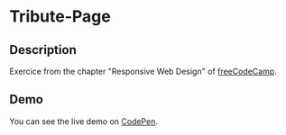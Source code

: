 # Tribute-Page
## Description
Exercice from the chapter "Responsive Web Design" of [freeCodeCamp](https://www.freecodecamp.org/learn/responsive-web-design/responsive-web-design-projects/build-a-tribute-page).

## Demo
You can see the live demo on [CodePen](https://codepen.io/floriandauw/full/xxgQpRG).
